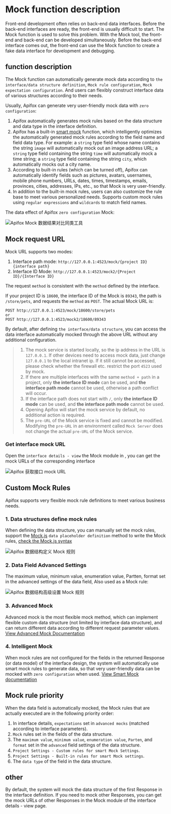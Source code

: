 # Mock function description

Front-end development often relies on back-end data interfaces. Before the back-end interfaces are ready, the front-end is usually difficult to start. The Mock function is used to solve this problem. With the Mock tool, the front-end and back-end can be developed simultaneously. Before the back-end interface comes out, the front-end can use the Mock function to create a fake data interface for development and debugging.

## function description

The Mock function can automatically generate mock data according to `the interface/data structure definition`, `Mock rule configuration`, `Mock expectation configuration`. And users can flexibly construct interface data of various structures according to their needs.

Usually, Apifox can generate very user-friendly mock data with `zero configuration`:

1. Apifox automatically generates mock rules based on the data structure and data type in the interface definition.
2. Apifox has a built-in [smart mock](https://www.apifox.cn/help/app/mock/intelligent-mock/) function, which intelligently optimizes the automatically generated mock rules according to the field name and field data type. For example: a `string` type field whose name contains the string `image` will automatically mock out an image address URL; a `string` type field containing the string `time` will automatically mock a time string; a `string` type field containing the string `city`, which automatically mocks out a city name.
3. According to built-in rules (which can be turned off), Apifox can automatically identify fields such as pictures, avatars, usernames, mobile phone numbers, URLs, dates, times, timestamps, emails, provinces, cities, addresses, IPs, etc., so that Mock is very user-friendly. 
4. In addition to the built-in mock rules, users can also customize the rule base to meet various personalized needs. Supports custom mock rules using `regular expressions` and `wildcards` to match field names.

The data effect of Apifox `zero configuration` Mock:

![Apifox Mock 数据结果对比同类工具](https://cdn.apifox.cn/mirror-www/help/assets/img/mock-result-apifox.9cc55178.jpg)

## Mock request URL

Mock URL supports two modes:
1. Interface path mode: `http://127.0.0.1:4523/mock/{project ID}{interface path}`
2. Interface ID Mode: `http://127.0.0.1:4523/mock2/{Project ID}/{Interface ID}`

The request `method` is consistent with the `method` defined by the interface.

If your project ID is `18600`, the interface ID of the Mock is `89343`, the path is `/store/pets`, and requests the `method` as `POST`. The actual Mock URL is:

```
POST http://127.0.0.1:4523/mock/18600/store/pets
or
POST http://127.0.0.1:4523/mock2/18600/89343
```

By default, after defining `the interface/data structure`, you can access the data interface automatically mocked through the above URL without any additional configuration.

> 1. The mock service is started locally, so the ip address in the URL is `127.0.0.1`. If other devices need to access mock data, just change `127.0.0.1` to the local intranet ip. If it still cannot be accessed, please check whether the firewall etc. restrict the port `4523` used by mock.
> 2. If there are multiple interfaces with the same `method + path` in a project, only **the interface ID mode** can be used, and **the interface path mode** cannot be used, otherwise a path conflict will occur.
> 3. If the interface path does not start with `/`, only **the interface ID mode** can be used, and **the interface path mode** cannot be used.
> 4. Opening Apifox will start the mock service by default, no additional action is required.
> 5. The `pre-URL` of the Mock service is fixed and cannot be modified. Modifying the `pre-URL` in an environment called `Mock Server` does not change the actual `pre-URL` of the Mock service.

### Get interface mock URL

Open the `interface details - view` the Mock module in , you can get the mock URLs of the corresponding interface

![Apifox 获取接口 mock URL](https://cdn.apifox.cn/mirror-www/help/assets/img/mock-mock-urls.8b27796e.jpg)

## Custom Mock Rules

Apifox supports very flexible mock rule definitions to meet various business needs.

### 1. Data structures define mock rules

When defining the data structure, you can manually set the mock rules, support the [Mock.js](http://mockjs.com/) `data placeholder definition` method to write the Mock rules, [check the Mock.js syntax](http://mockjs.com/examples.html#DPD)

![Apifox 数据结构定义 Mock 规则](https://cdn.apifox.cn/mirror-www/help/assets/img/mock-setting-schema.930aa410.jpg)

### 2. Data Field Advanced Settings

The maximum value, minimum value, enumeration value, Partten, format set in the advanced settings of the data field, Also used as a Mock rule:

![Apifox 数据结构高级设置 Mock 规则](https://cdn.apifox.cn/mirror-www/help/assets/img/mock-setting-schema-advance.315b666f.jpg)

### 3. Advanced Mock

Advanced mock is the most flexible mock method, which can implement flexible custom data structure (not limited by interface data structure), and can return different data according to different request parameter values. [View Advanced Mock Documentation](https://www.apifox.cn/help/app/mock/mock-custom-scripts/)

### 4. Intelligent Mock

When mock rules are not configured for the fields in the returned Response (or data model) of the interface design, the system will automatically use smart mock rules to generate data, so that very user-friendly data can be mocked with `zero configuration` when used. [View Smart Mock documentation](https://www.apifox.cn/help/app/mock/intelligent-mock/)


## Mock rule priority

When the data field is automatically mocked, the Mock rules that are actually executed are in the following priority order:

1. In interface details, `expectations` set in `advanced mocks` (matched according to interface parameters).
2. `Mock` rules set in the fields of the data structure.
3. The `maximum value`, `minimum value`, `enumeration value`, `Parten`, and `format` set in the `advanced` field settings of the data structure.
4. `Project Settings - Custom rules for smart Mock Settings`.
5. `Project Settings - Built-in rules for smart Mock settings`.
6. The `data type` of the field in the data structure.

## other

By default, the system will mock the data structure of the first Response in the interface definition. If you need to mock other Responses, you can get the mock URLs of other Responses in the Mock module of the interface details - view page.



